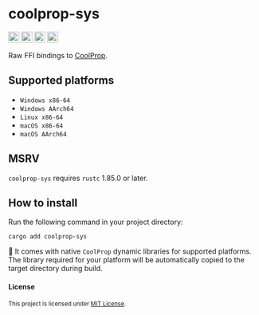 ﻿# coolprop-sys

[<img alt="GitHub" src="https://img.shields.io/badge/github-8da0cb?style=for-the-badge&labelColor=555555&logo=github" height="22">](https://github.com/portyanikhin/rfluids)
[<img alt="docs.rs" src="https://img.shields.io/badge/docs.rs-66c2a5?style=for-the-badge&labelColor=555555&logo=docs.rs" height="22">](https://docs.rs/coolprop-sys)
[<img alt="crates.io" src="https://img.shields.io/crates/v/coolprop-sys?style=for-the-badge&logo=rust&labelColor=555555&color=fc8d62" height="22">](https://crates.io/crates/coolprop-sys)
[<img alt="CI" src="https://img.shields.io/github/actions/workflow/status/portyanikhin/rfluids/ci.yml?style=for-the-badge&logo=githubactions&logoColor=ffffff&label=ci&labelColor=555555" height="22">](https://github.com/portyanikhin/rfluids/actions/workflows/ci.yml)

Raw FFI bindings to [CoolProp](https://coolprop.github.io/CoolProp/).

## Supported platforms

- `Windows x86-64`
- `Windows AArch64`
- `Linux x86-64`
- `macOS x86-64`
- `macOS AArch64`

## MSRV

`coolprop-sys` requires `rustc` 1.85.0 or later.

## How to install

Run the following command in your project directory:

```shell
cargo add coolprop-sys
```

🎁 It comes with native `CoolProp` dynamic libraries for supported platforms.
The library required for your platform will be automatically copied
to the target directory during build.

#### License

<sup>
This project is licensed under
<a href="https://github.com/portyanikhin/rfluids/blob/main/LICENSE">MIT License</a>.
</sup>
